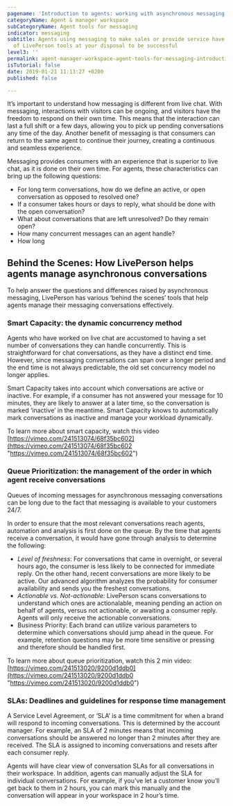 ```yaml
---
pagename: 'Introduction to agents: working with asynchronous messaging '
categoryName: Agent & manager workspace
subCategoryName: Agent tools for messaging
indicator: messaging
subtitle: Agents using messaging to make sales or provide service have the full suite
  of LivePerson tools at your disposal to be successful
level3: ''
permalink: agent-manager-workspace-agent-tools-for-messaging-introduction-to-agents.html
isTutorial: false
date: 2019-01-21 11:13:27 +0200
published: false

---
```

It’s important to understand how messaging is different from live chat. With messaging, interactions with visitors can be ongoing, and visitors have the freedom to respond on their own time. This means that the interaction can last a full shift or a few days, allowing you to pick up pending conversations any time of the day. Another benefit of messaging is that consumers can return to the same agent to continue their journey, creating a continuous and seamless experience.

Messaging provides consumers with an experience that is superior to live chat, as it is done on their own time. For agents, these characteristics can bring up the following questions:

* For long term conversations, how do we define an active, or open conversation as opposed to resolved one?
* If a consumer takes hours or days to reply, what should be done with the open conversation?
* What about conversations that are left unresolved? Do they remain open?
* How many concurrent messages can an agent handle?
* How long

## Behind the Scenes: How LivePerson helps agents manage asynchronous conversations

To help answer the questions and differences raised by asynchronous messaging, LivePerson has various ‘behind the scenes’ tools that help agents manage their messaging conversations effectively.

### Smart Capacity: the dynamic concurrency method

Agents who have worked on live chat are accustomed to having a set number of conversations they can handle concurrently. This is straightforward for chat conversations, as they have a distinct end time. However, since messaging conversations can span over a longer period and the end time is not always predictable, the old set concurrency model no longer applies.

Smart Capacity takes into account which conversations are active or inactive. For example, if a consumer has not answered your message for 10 minutes, they are likely to answer at a later time, so the conversation is marked ‘inactive’ in the meantime. Smart Capacity knows to automatically mark conversations as inactive and manage your workload dynamically.

To learn more about smart capacity, watch this video [https://vimeo.com/241513074/68f35bc602](https://vimeo.com/241513074/68f35bc602 "https://vimeo.com/241513074/68f35bc602")

### Queue Prioritization: the management of the order in which agent receive conversations

Queues of incoming messages for asynchronous messaging conversations can be long due to the fact that messaging is available to your customers 24/7.

In order to ensure that the most relevant conversations reach agents, automation and analysis is first done on the queue. By the time that agents receive a conversation, it would have gone through analysis to determine the following:

* _Level of freshness_: For conversations that came in overnight, or several hours ago, the consumer is less likely to be connected for immediate reply. On the other hand, recent conversations are more likely to be active. Our advanced algorithm analyzes the probability for consumer availability and sends you the freshest conversations.
* _Actionable vs. Not-actionable:_ LivePerson scans conversations to understand which ones are actionalable, meaning pending an action on behalf of agents, versus not actionable, or awaiting a consumer reply. Agents will only receive the actionable conversations.
* Business Priority: Each brand can utilize various parameters to determine which conversations should jump ahead in the queue. For example, retention questions may be more time sensitive or pressing and therefore should be handled first.

To learn more about queue prioritization, watch this 2 min video: [https://vimeo.com/241513020/9200d1ddb0](https://vimeo.com/241513020/9200d1ddb0 "https://vimeo.com/241513020/9200d1ddb0")

### SLAs: Deadlines and guidelines for response time management

A Service Level Agreement, or ‘SLA’ is a time commitment for when a brand will respond to incoming conversations. This is determined by the account manager. For example, an SLA of 2 minutes means that incoming conversations should be answered no longer than 2 minutes after they are received. The SLA is assigned to incoming conversations and resets after each consumer reply.

Agents will have clear view of conversation SLAs for all conversations in their workspace. In addition, agents can manually adjust the SLA for individual conversations. For example, if you’ve let a customer know you’ll get back to them in 2 hours, you can mark this manually and the conversation will appear in your workspace in 2 hour’s time.